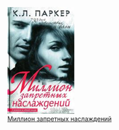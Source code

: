 ![](Миллион%20запретных%20наслаждений.jpg)  
[Миллион запретных наслаждений](Миллион%20запретных%20наслаждений)
